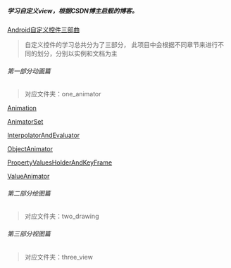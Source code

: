 ##### 学习自定义view，根据CSDN博主启舰的博客。
[Android自定义控件三部曲](https://blog.csdn.net/harvic880925/article/details/50995268)

> 自定义控件的学习总共分为了三部分，
此项目中会根据不同章节来进行不同的划分，分别以实例和文档为主

###### 第一部分动画篇

> 对应文件夹：one_animator

[Animation](/app/src/main/java/com/example/zhaogaofei/customerviewstudywithqihang/one_animator/md/Animation.md)

[AnimatorSet](/app/src/main/java/com/example/zhaogaofei/customerviewstudywithqihang/one_animator/md/AnimatorSet.md)

[InterpolatorAndEvaluator](/app/src/main/java/com/example/zhaogaofei/customerviewstudywithqihang/one_animator/md/InterpolatorAndEvaluator.md)

[ObjectAnimator](/app/src/main/java/com/example/zhaogaofei/customerviewstudywithqihang/one_animator/md/ObjectAnimator.md)

[PropertyValuesHolderAndKeyFrame](/app/src/main/java/com/example/zhaogaofei/customerviewstudywithqihang/one_animator/md/PropertyValuesHolderAndKeyFrame.md)

[ValueAnimator](/app/src/main/java/com/example/zhaogaofei/customerviewstudywithqihang/one_animator/md/ValueAnimator.md)


###### 第二部分绘图篇

> 对应文件夹：two_drawing


###### 第三部分视图篇

> 对应文件夹：three_view